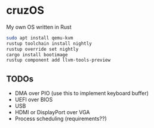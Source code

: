# cruzOS
My own OS written in Rust

```bash
sudo apt install qemu-kvm
rustup toolchain install nightly
rustup override set nightly
cargo install bootimage
rustup component add llvm-tools-preview
```

## TODOs
- DMA over PIO (use this to implement keyboard buffer)
- UEFI over BIOS
- USB
- HDMI or DisplayPort over VGA
- Process scheduling (requirements??)
